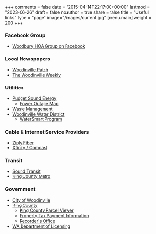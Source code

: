 +++
comments = false
date = "2015-04-14T22:17:00+00:00"
lastmod = "2023-06-26"
draft = false
noauthor = true
share = false
title = "Useful links"
type = "page"
image="/images/current.jpg"
[menu.main]
weight = 200
+++

### Facebook Group
* [Woodbury HOA Group on Facebook](https://facebook.com/groups/101482933516141)

### Local Newspapers
* [Woodinville Patch](https://patch.com/washington/woodinville)
* [The Woodinville Weekly](https://www.nwnews.com/)

### Utilities
* [Pudget Sound Energy](https://pse.com/)
  * [Power Outage Map](https://pse.com/accountsandservices/servicealert/pages/outage-map.aspx)
* [Waste Management](https://wmnorthwest.com/nkingcounty/)
* [Woodinville Water District](https://www.woodinvillewater.com/)
  * [WaterSmart Program](https://wwd.watersmart.com/)

### Cable & Internet Service Providers
* [Ziply Fiber](https://ziplyfiber.com)
* [Xfinity / Comcast](https://www.xfinity.com)

### Transit
* [Sound Transit](https://www.soundtransit.org/)
* [King County Metro](https://kingcounty.gov/depts/transportation/metro.aspx)

### Government
* [City of Woodinville](https://www.ci.woodinville.wa.us/)
* [King County](https://kingcounty.gov/)
  * [King County Parcel Viewer](https://kingcounty.gov/services/gis/Maps/parcel-viewer.aspx)
  * [Property Tax Payment Information](https://kingcounty.gov/depts/finance-business-operations/treasury/property-tax.aspx)
  * [Recorder's Office](https://kingcounty.gov/depts/records-licensing/recorders-office.aspx)
* [WA Department of Licensing](https://www.dol.wa.gov/)
